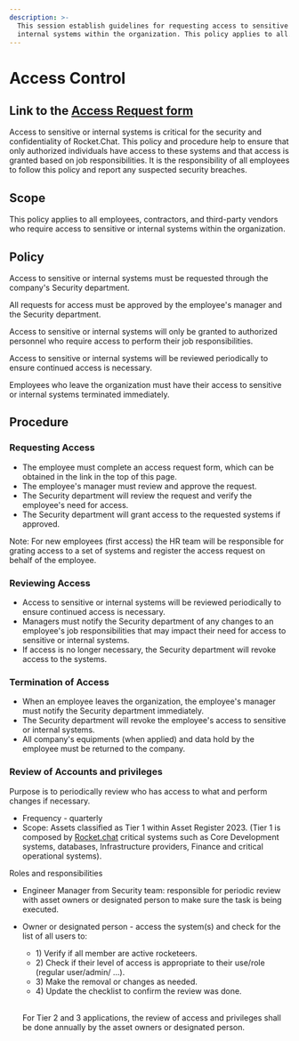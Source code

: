 ```yaml
---
description: >-
  This session establish guidelines for requesting access to sensitive or
  internal systems within the organization. This policy applies to all.
---
```


# Access Control

## Link to the [Access Request form](https://rocketchat.atlassian.net/jira/core/projects/AR/form/15?atlOrigin=eyJpIjoiNGU1OTQ1Y2NmOGE5NDNmZWI5NDk4ZTJlYmRmMGY0ZjQiLCJwIjoiaiJ9)

Access to sensitive or internal systems is critical for the security and confidentiality of Rocket.Chat. This policy and procedure help to ensure that only authorized individuals have access to these systems and that access is granted based on job responsibilities. It is the responsibility of all employees to follow this policy and report any suspected security breaches.

## Scope

This policy applies to all employees, contractors, and third-party vendors who require access to sensitive or internal systems within the organization.

## Policy

Access to sensitive or internal systems must be requested through the company's Security department.

All requests for access must be approved by the employee's manager and the Security department.

Access to sensitive or internal systems will only be granted to authorized personnel who require access to perform their job responsibilities.

Access to sensitive or internal systems will be reviewed periodically to ensure continued access is necessary.

Employees who leave the organization must have their access to sensitive or internal systems terminated immediately.

## Procedure

### Requesting Access

* The employee must complete an access request form, which can be obtained in the link in the top of this page.
* The employee's manager must review and approve the request.
* The Security department will review the request and verify the employee's need for access.
* The Security department will grant access to the requested systems if approved.

Note: For new employees (first access) the HR team will be responsible for grating access to a set of systems and register the access request on behalf of the employee.

### Reviewing Access

* Access to sensitive or internal systems will be reviewed periodically to ensure continued access is necessary.
* Managers must notify the Security department of any changes to an employee's job responsibilities that may impact their need for access to sensitive or internal systems.
* If access is no longer necessary, the Security department will revoke access to the systems.

### Termination of Access

* When an employee leaves the organization, the employee's manager must notify the Security department immediately.
* The Security department will revoke the employee's access to sensitive or internal systems.
* All company's equipments (when applied) and data hold by the employee must be returned to the company.

### Review of Accounts and privileges

Purpose is to periodically review who has access to what and perform changes if necessary.

* Frequency - quarterly
* Scope: Assets classified as Tier 1 within Asset Register 2023. (Tier 1 is composed by [Rocket.chat](https://rocket.chat/) critical systems such as Core Development systems, databases, Infrastructure providers, Finance and critical operational systems).

Roles and responsibilities

* Engineer Manager from Security team: responsible for periodic review with asset owners or designated person to make sure the task is being executed.
*   Owner or designated person - access the system(s) and check for the list of all users to:

    * 1\) Verify if all member are active rocketeers.
    * 2\) Check if their level of access is appropriate to their use/role (regular user/admin/ ...).
    * 3\) Make the removal or changes as needed.
    * 4\) Update the checklist to confirm the review was done.

    \
    For Tier 2 and 3 applications, the review of access and privileges shall be done annually by the asset owners or designated person.

